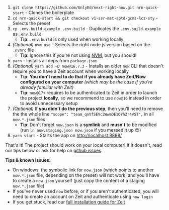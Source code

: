 1. `git clone https://github.com/UnlyEd/next-right-now.git nrn-quick-start` - Clones the boilerplate
1. `cd nrn-quick-start && git checkout v1-ssr-mst-aptd-gcms-lcz-sty` - Selects the preset
1. `cp .env.build.example .env.build` - Duplicates the `.env.build.example` as `.env.build`
    - **Tip**: `.env.build` is only used when working locally
1. _(Optional)_ `nvm use` - Selects the right node.js version based on the `.nvmrc` file
    - **Tip**: Ignore this if you're not using [NVM](https://github.com/nvm-sh/nvm), but you should!
1. `yarn` - Installs all deps from `package.json`
1. _(Optional)_ `yarn add -D now@16.7.3` - Installs an older `now` CLI that doesn't require you to have a Zeit account when working locally
    - **Tip**: **You don't need to do that if you already have Zeit/Now configured on your computer** _(which may be the case if you're already familiar with Zeit)_
    - **Tip**: `now@17+` requires to be authenticated to Zeit in order to launch the project **locally**, so we recommend to use `now@16` instead in order to avoid unnecessary setup
1. _(Optional)_ If **you didn't do the previous step**, then you'll need to remove the  the whole line `"scope": "team_qnVfSEVc2WwmOE1OYhZr4VST",` in all `now.*.json` files
    - **Tip**: Don't forget `now.json` is a **symlink** and **musn't** to be modified (run `ln now.staging.json now.json` if you messed it up :wink:)
1. `yarn start` - Starts the app on [http://localhost:8888/](http://localhost:8888/)

That's it! The project should work on your local computer!
If it doesn't, read our tips below or ask for help on [github issues](https://github.com/UnlyEd/next-right-now/issues).

**Tips & known issues:**
- On windows, the symbolic link for `now.json` (which points to another `now.*.json` file, depending on the preset) will not work, and you'll have to create a `now.json` yourself (just copy the content of a staging `now.*.json` file)
- If you've never used `now` before, or if you aren't authenticated, you will need to create an account on Zeit and authenticate using `now login`
- If you get stuck, read our [full installation guide for Zeit](../guides/online-deployment/setup-zeit)

